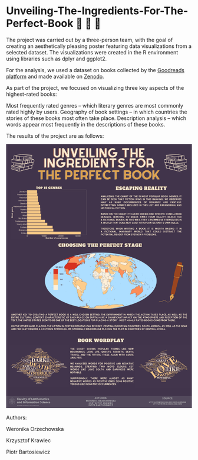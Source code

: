 # Unveiling-The-Ingredients-For-The-Perfect-Book :book: :book: :book:

The project was carried out by a three-person team, with the goal of creating an aesthetically pleasing poster featuring data visualizations from a selected dataset. The visualizations were created in the R environment using libraries such as dplyr and ggplot2.

For the analysis, we used a dataset on books collected by the [Goodreads platform](https://www.goodreads.com) and made available on [Zenodo](https://zenodo.org/records/4265096).

As part of the project, we focused on visualizing three key aspects of the highest-rated books:

Most frequently rated genres – which literary genres are most commonly rated highly by users.
Geography of book settings – in which countries the stories of these books most often take place.
Description analysis – which words appear most frequently in the descriptions of these books.

The results of the project are as follows:

![](./docs/poster.png)

Authors: 

Weronika Orzechowska

Krzysztof Krawiec

Piotr Bartosiewicz
